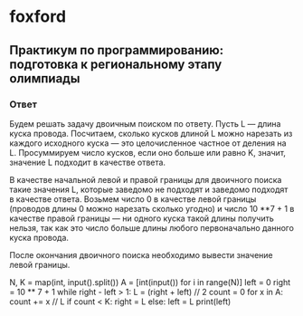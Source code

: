 # foxford
## Практикум по программированию: подготовка к региональному этапу олимпиады ##
### Ответ ###
Будем решать задачу двоичным поиском по ответу. Пусть L — длина куска провода. 
Посчитаем, сколько кусков длиной L можно нарезать из каждого исходного куска — 
это целочисленное частное от деления на L. 
Просуммируем число кусков, если оно больше или равно K, значит, значение L подходит в качестве ответа.

В качестве начальной левой и правой границы для двоичного поиска такие значения L, 
которые заведомо не подходят и заведомо подходят в качестве ответа. 
Возьмем число 0 в качестве левой границы (проводов длины 0 можно нарезать сколько угодно) 
и число 10 **7 + 1 в качестве правой границы — ни одного куска такой длины получить нельзя, 
так как это число больше длины любого первоначально данного куска провода.

После окончания двоичного поиска необходимо вывести значение левой границы.

N, K = map(int, input().split())
A = [int(input()) for i in range(N)]
left = 0
right = 10 ** 7 + 1
while right - left > 1:
    L = (right + left) // 2
    count = 0
    for x in A:
        count += x // L
    if count < K:
        right = L
    else:
        left = L
print(left)
